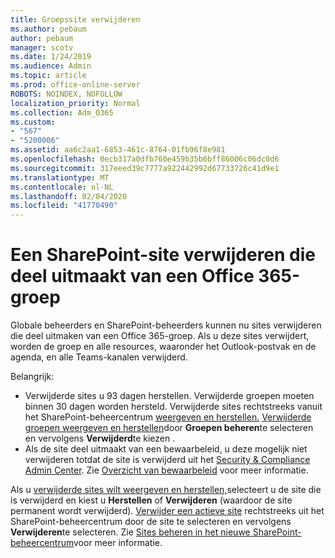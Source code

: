 ```yaml
---
title: Groepssite verwijderen
ms.author: pebaum
author: pebaum
manager: scotv
ms.date: 1/24/2019
ms.audience: Admin
ms.topic: article
ms.prod: office-online-server
ROBOTS: NOINDEX, NOFOLLOW
localization_priority: Normal
ms.collection: Adm_O365
ms.custom:
- "567"
- "5200006"
ms.assetid: aa6c2aa1-6853-461c-8764-01fb96f8e981
ms.openlocfilehash: 0ecb317a0dfb760e459b35b6bff86006c06dc0d6
ms.sourcegitcommit: 317eeed39c7777a922442992d67733726c41d9e1
ms.translationtype: MT
ms.contentlocale: nl-NL
ms.lasthandoff: 02/04/2020
ms.locfileid: "41770490"
---
```

# <a name="delete-a-sharepoint-site-that-belongs-to-an-office-365-group"></a>Een SharePoint-site verwijderen die deel uitmaakt van een Office 365-groep

Globale beheerders en SharePoint-beheerders kunnen nu sites verwijderen die deel uitmaken van een Office 365-groep. Als u deze sites verwijdert, worden de groep en alle resources, waaronder het Outlook-postvak en de agenda, en alle Teams-kanalen verwijderd.
  
Belangrijk:

- Verwijderde sites u 93 dagen herstellen. Verwijderde groepen moeten binnen 30 dagen worden hersteld. Verwijderde sites rechtstreeks vanuit het SharePoint-beheercentrum [weergeven en herstellen.](https://admin.microsoft.com/sharepoint) [Verwijderde groepen weergeven en herstellen](https://outlook.office.com/people/group/deleted)door **Groepen beheren**te selecteren en vervolgens **Verwijderd**te kiezen .
- Als de site deel uitmaakt van een bewaarbeleid, u deze mogelijk niet verwijderen totdat de site is verwijderd uit het [Security &amp; Compliance Admin Center](https://protection.office.com/?rfr=AdminCenter#/retention). Zie [Overzicht van bewaarbeleid](https://docs.microsoft.com/office365/securitycompliance/retention-policies#content-in-onedrive-accounts-and-sharepoint-sites) voor meer informatie.
  
Als u [verwijderde sites wilt weergeven en herstellen,](https://admin.microsoft.com/sharepoint)selecteert u de site die is verwijderd en kiest u **Herstellen** of **Verwijderen** (waardoor de site permanent wordt verwijderd). [Verwijder een actieve site](https://admin.microsoft.com/sharepoint) rechtstreeks uit het SharePoint-beheercentrum door de site te selecteren en vervolgens **Verwijderen**te selecteren. Zie [Sites beheren in het nieuwe SharePoint-beheercentrum](https://docs.microsoft.com/sharepoint/manage-sites-in-new-admin-center)voor meer informatie.
  
